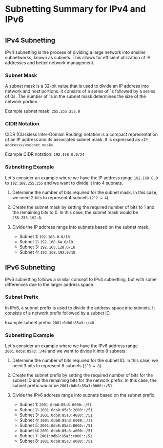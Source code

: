 <h1>Subnetting Summary for IPv4 and IPv6<h1>

## IPv4 Subnetting

IPv4 subnetting is the process of dividing a large network into smaller subnetworks, known as subnets. This allows for efficient utilization of IP addresses and better network management.

### Subnet Mask

A subnet mask is a 32-bit value that is used to divide an IP address into network and host portions. It consists of a series of 1s followed by a series of 0s. The number of 1s in the subnet mask determines the size of the network portion.

Example subnet mask: `255.255.255.0`

### CIDR Notation

CIDR (Classless Inter-Domain Routing) notation is a compact representation of an IP address and its associated subnet mask. It is expressed as `<IP address>/<subnet mask>`.

Example CIDR notation: `192.168.0.0/24`

### Subnetting Example

Let's consider an example where we have the IP address range `192.168.0.0` to `192.168.255.255` and we want to divide it into 4 subnets.

1. Determine the number of bits required for the subnet mask. In this case, we need 2 bits to represent 4 subnets (`2^2 = 4`).

2. Create the subnet mask by setting the required number of bits to 1 and the remaining bits to 0. In this case, the subnet mask would be `255.255.192.0`.

3. Divide the IP address range into subnets based on the subnet mask.

   - Subnet 1: `192.168.0.0/18`
   - Subnet 2: `192.168.64.0/18`
   - Subnet 3: `192.168.128.0/18`
   - Subnet 4: `192.168.192.0/18`

## IPv6 Subnetting

IPv6 subnetting follows a similar concept to IPv4 subnetting, but with some differences due to the larger address space.

### Subnet Prefix

In IPv6, a subnet prefix is used to divide the address space into subnets. It consists of a network prefix followed by a subnet ID.

Example subnet prefix: `2001:0db8:85a3::/48`

### Subnetting Example

Let's consider an example where we have the IPv6 address range `2001:0db8:85a3::/48` and we want to divide it into 8 subnets.

1. Determine the number of bits required for the subnet ID. In this case, we need 3 bits to represent 8 subnets (`2^3 = 8`).

2. Create the subnet prefix by setting the required number of bits for the subnet ID and the remaining bits for the network prefix. In this case, the subnet prefix would be `2001:0db8:85a3:0000::/51`.

3. Divide the IPv6 address range into subnets based on the subnet prefix.

   - Subnet 1: `2001:0db8:85a3:0000::/51`
   - Subnet 2: `2001:0db8:85a3:2000::/51`
   - Subnet 3: `2001:0db8:85a3:4000::/51`
   - Subnet 4: `2001:0db8:85a3:6000::/51`
   - Subnet 5: `2001:0db8:85a3:8000::/51`
   - Subnet 6: `2001:0db8:85a3:a000::/51`
   - Subnet 7: `2001:0db8:85a3:c000::/51`
   - Subnet 8: `2001:0db8:85a3:e000::/51`
